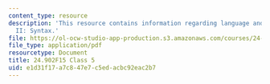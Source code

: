 ```yaml
---
content_type: resource
description: 'This resource contains information regarding language and its structure
  II: Syntax.'
file: https://ol-ocw-studio-app-production.s3.amazonaws.com/courses/24-902-language-and-its-structure-ii-syntax-fall-2015/e1d31f17a7c847e7c5edacbc92eac2b7_MIT24_902F15_Class5.pdf
file_type: application/pdf
resourcetype: Document
title: 24.902F15 Class 5
uid: e1d31f17-a7c8-47e7-c5ed-acbc92eac2b7
---
```

